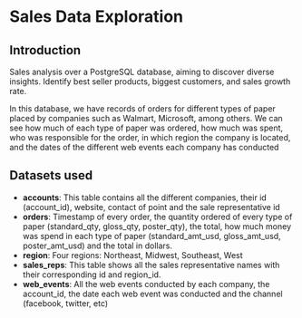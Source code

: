 # Sales Data Exploration

## Introduction
Sales analysis over a PostgreSQL database, aiming to discover diverse insights. Identify best seller products, biggest customers, and sales growth rate.

In this database, we have records of orders for different types of paper placed by companies such as Walmart, Microsoft, among others. We can see how much of each type of paper was ordered, how much was spent, who was responsible for the order, in which region the company is located, and the dates of the different web events each company has conducted 


## Datasets used
- <strong>accounts</strong>: This table contains all the different companies, their id (account_id), website, contact of point and the sale representative id
- <strong>orders</strong>: Timestamp of every order, the quantity ordered of every type of paper (standard_qty, gloss_qty, poster_qty), the total, how much money was spend in each type of paper (standard_amt_usd, gloss_amt_usd, poster_amt_usd) and the total in dollars.
- <strong>region</strong>: Four regions: Northeast, Midwest, Southeast, West
- <strong>sales_reps</strong>: This table shows all the sales representative names with their corresponding id and region_id.
- <strong>web_events</strong>: All the web events conducted by each company, the account_id, the date each web event was conducted and the channel (facebook, twitter, etc)



